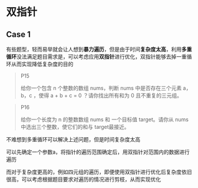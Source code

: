 # 双指针



## Case 1

有些题型，轻而易举就会让人想到**暴力遍历**，但是由于时间**复杂度太高**，利用**多重循环**没法满足题目需求是，可以考虑应用**双指针**进行优化，双指针能够去掉一重循环从而实现降低复杂度的目的

> P15
>
> 给你一个包含 n 个整数的数组 nums，判断 nums 中是否存在三个元素 a，b，c ，使得 a + b + c = 0 ？请你找出所有和为 0 且不重复的三元组。

> P16
>
> 给你一个长度为 n 的整数数组 nums 和 一个目标值 target。请你从 nums 中选出三个整数，使它们的和与 target最接近。

不难想到多重循环可以解决上述问题，但是时间复杂度太高

可以先确定一个参数a，将指针的遍历范围确定后，用双指针对范围内的数据进行遍历

而对于复杂度更高的，例如四元组的遍历，即便使用双指针进行优化后复杂度依旧很高，可以考虑根据题目要求对遍历的情况进行剪枝，从而实现优化

